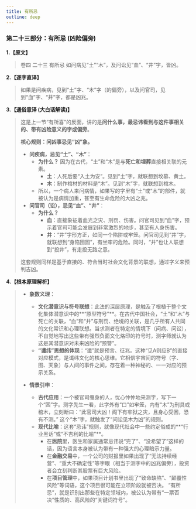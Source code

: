 ```yaml
---
title: 有所忌
outline: deep
---
```

  
### **第二十三部分：有所忌 (凶险偏旁)**

**1.【原文】**
> 卷四 二十三 有所忌
> 如问病见“土”“木”，及问讼见“血”、“井”字，皆凶。

**2.【逐字直译】**
> 如果是问疾病，见到“土”字、“木”字（的偏旁），以及问官司，见到“血”字、“井”字，都是凶兆。

**3.【通俗意译 (大白话解读)】**
> 这是上一节“有所喜”的反面，讲的是**问什么事，最忌讳看到与这件事相关的、带有凶险意义的字或偏旁**。
> 
> **核心规则：问凶事忌见“凶”象。**
> 
> *   **问疾病，忌见“土”、“木”**：
>     *   **为什么？** 因为在古代，“土”和“木”是与**死亡和埋葬**直接相关联的元素。
>         *   **土**：人死后要“入土为安”。见到“土”字，就联想到坟墓、黄土。
>         *   **木**：制作棺材的材料是“木”。见到“木”字，就联想到棺木。
>     *   所以，一个病人来问病情，如果写的字里有“土”或“木”的部件，就被认为是病情加重，甚至有生命危险的大凶之兆。
> *   **问官司（讼），忌见“血”、“井”**：
>     *   **为什么？**
>         *   **血**：直接象征着血光之灾、刑罚、伤害。问官司见到“血”字，预示着官司可能会发展到非常激烈的地步，甚至有人身伤害。
>         *   **井**：“井”字形方正，如同一个陷阱或牢笼。问官司见到“井”字，就联想到“身陷囹圄”，有坐牢的危险。同时，“井”也让人联想到“投井”，有走投无路之意。
> 
> 这套规则同样是基于直接的、符合当时社会文化背景的联想，通过字义来预判吉凶。

**4.【根本原理解析】**
> *   **象数义理**：
>     *   **文化潜意识与符号联想**：此法的深层原理，是触及了根植于整个文化集体潜意识中的**“原型符号”**。在古代中国社会，“土”和“木”与死亡的关联，“血”和“井”与刑罚、绝境的关联，是几乎所有人共同的文化常识和心理联想。当求测者在特定的情境下（问病、问讼），不自觉地写出这些带有强烈负面文化烙印的符号时，测字师就认为这是其潜意识对未来凶险的“预警”。
>     *   **“谶纬”思想的体现**：“谶”就是预言、征兆。这种“见A则应B”的直接对应模式，是谶纬文化的核心思维。它相信宇宙间的符号（字、图、天象）与人间的事件之间，存在着一种神秘的、一一对应的预示关系。
> 
> *   **情景引申**：
>     *   **古代应用**：一个被官司缠身的人，忧心忡忡地来测字，写下一个“困”字。测字先生一看，此字外有“口”如牢笼，内有“木”为刑具或棺木，立刻断曰：“此官司大凶！阁下有牢狱之灾，且身心受困，恐有不测。” 这个“木”字，就触发了“问讼见木为凶”的规则。
>     *   **现代比喻**：这套“忌讳”规则，就像现代社会中一些约定俗成的**“行业黑话”或“不吉利的比喻”**。
>         *   在**医院**里，医生和家属通常忌讳说“完了”、“没希望了”这样的话，因为语言本身被认为带有一种强大的心理暗示力量。
>         *   在**金融交易**中，一个公司的财报里如果出现了“无法持续经营”、“重大不确定性”等字眼（相当于测字中的凶兆偏旁），投资者会立刻判断其股票有巨大风险。
>         *   在**项目管理**中，如果项目计划书里出现了“致命缺陷”、“颠覆性风险”等词语，这个项目很可能在立项阶段就被否决。
>         “有所忌”，就是识别出那些在特定领域内，被公认为带有“一票否决”性质的、高风险的“关键词符号”。
